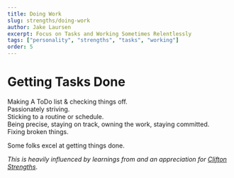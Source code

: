 ```yaml
---
title: Doing Work
slug: strengths/doing-work
author: Jake Laursen
excerpt: Focus on Tasks and Working Sometimes Relentlessly
tags: ["personality", "strengths", "tasks", "working"]
order: 5
---
```


# Getting Tasks Done
Making A ToDo list & checking things off.  
Passionately striving.  
Sticking to a routine or schedule.  
Being precise, staying on track, owning the work, staying committed.  
Fixing broken things.  


Some folks excel at getting things done.  

_This is heavily influenced by learnings from and an appreciation for [Clifton Strengths](https://www.gallup.com/cliftonstrengths)_.  